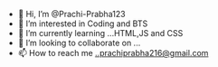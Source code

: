 - 👋 Hi, I’m @Prachi-Prabha123
- 👀 I’m interested in Coding and BTS
- 🌱 I’m currently learning ...HTML,JS and CSS
- 💞️ I’m looking to collaborate on ...
- 📫 How to reach me ..prachiprabha216@gmail.com

<!---
Prachi-Prabha123/Prachi-Prabha123 is a ✨ special ✨ repository because its `README.md` (this file) appears on your GitHub profile.
You can click the Preview link to take a look at your changes.
--->
